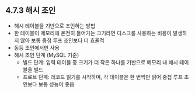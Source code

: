 ## 4.7.3 해시 조인

- 해시 테이블을 기반으로 조인하는 방법
- 한 테이블이 메모리에 온전히 들어가는 크기라면 디스크를 사용하는 비용이 발생하지 않아 보통 중첩 루프 조인보다 더 효율적
- 동등 조인에서만 사용
- 해시 조인 단계 (MySQL 기준)
    - 빌드 단계: 입력 테이블 중 크기가 더 작은 하나를 기반으로 메모리 내 해시 테이블을 빌드
    - 프로브 단계: 레코드 읽기를 시작하며, 각 테이블은 한 번씩만 읽어 중첩 루프 조인보다 보통 성능이 좋음